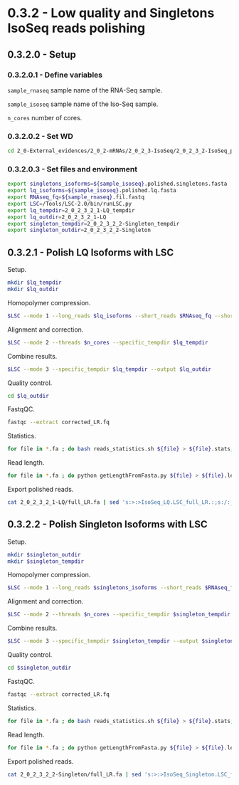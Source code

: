 0.3.2 - Low quality and Singletons IsoSeq reads polishing
=========================================================

## 0.3.2.0 - Setup

### 0.3.2.0.1 - Define variables

`sample_rnaseq` sample name of the RNA-Seq sample.

`sample_isoseq` sample name of the Iso-Seq sample.

`n_cores` number of cores.

### 0.3.2.0.2 - Set WD

```bash
cd 2_0-External_evidences/2_0_2-mRNAs/2_0_2_3-IsoSeq/2_0_2_3_2-IsoSeq_polishing/
```

### 0.3.2.0.3 - Set files and environment

``` bash
export singletons_isoforms=${sample_isoseq}.polished.singletons.fasta
export lq_isoforms=${sample_isoseq}.polished.lq.fasta
export RNAseq_fq=${sample_rnaseq}.fil.fastq
export LSC=/Tools/LSC-2.0/bin/runLSC.py
export lq_tempdir=2_0_2_3_2_1-LQ_tempdir
export lq_outdir=2_0_2_3_2_1-LQ
export singleton_tempdir=2_0_2_3_2_2-Singleton_tempdir
export singleton_outdir=2_0_2_3_2_2-Singleton
```

0.3.2.1 - Polish LQ Isoforms with LSC
-------------------------------------

Setup.

``` bash
mkdir $lq_tempdir
mkdir $lq_outdir
```

Homopolymer compression.

```bash
$LSC --mode 1 --long_reads $lq_isoforms --short_reads $RNAseq_fq --short_read_file_type fq --specific_tempdir $lq_tempdir > lq_mode1.log
```

Alignment and correction.

```bash
$LSC --mode 2 --threads $n_cores --specific_tempdir $lq_tempdir
```

Combine results.

```bash
$LSC --mode 3 --specific_tempdir $lq_tempdir --output $lq_outdir
```

Quality control.

```bash
cd $lq_outdir
```

FastqQC. 

``` bash
fastqc --extract corrected_LR.fq
```

Statistics.

``` bash
for file in *.fa ; do bash reads_statistics.sh ${file} > ${file}.stats; done
```

Read length.

``` bash
for file in *.fa ; do python getLengthFromFasta.py ${file} > ${file}.len; done
```

Export polished reads.

``` bash
cat 2_0_2_3_2_1-LQ/full_LR.fa | sed 's:>:>IsoSeq_LQ.LSC_full_LR.:;s:/:_:g' > ../../${sample_isoseq}.IsoSeq_LQ.LSC_full_LR.fasta
```

0.3.2.2 - Polish Singleton Isoforms with LSC
--------------------------------------------

Setup.

``` bash
mkdir $singleton_outdir
mkdir $singleton_tempdir
```

Homopolymer compression.

```bash
$LSC --mode 1 --long_reads $singletons_isoforms --short_reads $RNAseq_fq --short_read_file_type fq --specific_tempdir $singleton_tempdir > singleton_mode1.log
```

Alignment and correction.

```bash
$LSC --mode 2 --threads $n_cores --specific_tempdir $singleton_tempdir
```

Combine results.

```bash
$LSC --mode 3 --specific_tempdir $singleton_tempdir --output $singleton_outdir
```

Quality control.

```bash
cd $singleton_outdir
```

FastqQC.

``` bash
fastqc --extract corrected_LR.fq
```

Statistics.

``` bash
for file in *.fa ; do bash reads_statistics.sh ${file} > ${file}.stats; done
```

Read length.

``` bash
for file in *.fa ; do python getLengthFromFasta.py ${file} > ${file}.len; done
```

Export polished reads.

``` bash
cat 2_0_2_3_2_2-Singleton/full_LR.fa | sed 's:>:>IsoSeq_Singleton.LSC_full_LR.:;s:/:_:g' > ../../${sample_isoseq}.IsoSeq_Singleton.LSC_full_LR.fasta
```
